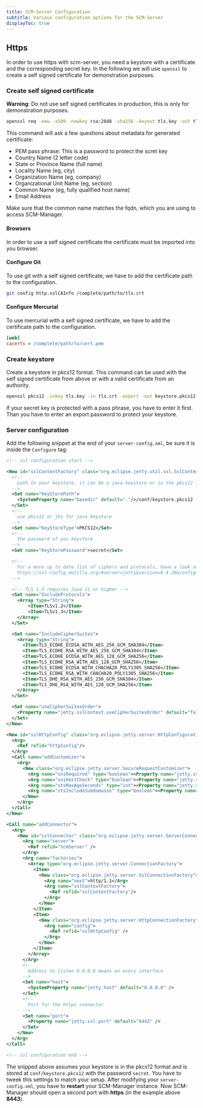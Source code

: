 ```yaml
---
title: SCM-Server Configuration
subtitle: Various configuration options for the SCM-Server
displayToc: true
---
```


## Https

In order to use https with scm-server, you need a keystore with a certificate and the corresponding secret key.
In the following we will use `openssl` to create a self signed certificate for demonstration purposes. 

### Create self signed certificate

**Warning**: Do not use self signed certificates in production, this is only for demonstration purposes.

```bash
openssl req -new -x509 -newkey rsa:2048 -sha256 -keyout tls.key -out tls.crt
```

This command will ask a few questions about metadata for generated certificate:

* PEM pass phrase: This is a password to protect the scret key
* Country Name (2 letter code)
* State or Province Name (full name)
* Locality Name (eg, city)
* Organization Name (eg, company)
* Organizational Unit Name (eg, section)
* Common Name (eg, fully qualified host name)
* Email Address

Make sure that the common name matches the fqdn, which you are using to access SCM-Manager.

#### Browsers

In order to use a self signed certificate the certificate must be imported into you browser.

#### Configure Git

To use git with a self signed certificate, we have to add the certificate path to the configuration.

```bash
git config http.sslCAInfo /complete/path/to/tls.crt
```

#### Configure Mercurial

To use mercurial with a self signed certificate, we have to add the certificate path to the configuration.

```ini
[web]
cacerts = /complete/path/to/cert.pem
```

### Create keystore

Create a keystore in pkcs12 format.
This command can be used with the self signed certificate from above or with a valid certificate from an authority.

```bash
openssl pkcs12 -inkey tls.key -in tls.crt -export -out keystore.pkcs12
```

If your secret key is protected with a pass phrase, you have to enter it first.
Than you have to enter an export password to protect your keystore.

### Server configuration

Add the following snippet at the end of your `server-config.xml`, be sure it is inside the `Configure` tag:

```xml
<!-- ssl configuration start -->

<New id="sslContextFactory" class="org.eclipse.jetty.util.ssl.SslContextFactory$Server">
  <!-- 
    path to your keystore, it can be a java keystore or in the pkcs12 format
  -->
  <Set name="KeyStorePath">
    <SystemProperty name="basedir" default="."/>/conf/keystore.pkcs12
  </Set>
  <!--
    use pkcs12 or jks for java keystore
  -->
  <Set name="KeyStoreType">PKCS12</Set>
  <!--
    the password of you keystore
  -->
  <Set name="KeyStorePassword">secret</Set>

  <!--
    For a more up to date list of ciphers and protocols, have a look at the mozilla ssl configurator:
    https://ssl-config.mozilla.org/#server=jetty&version=9.4.28&config=intermediate&guideline=5.4
  -->

  <!-- TLS 1.3 requires Java 11 or higher -->
  <Set name="IncludeProtocols">
    <Array type="String">
        <Item>TLSv1.2</Item>
        <Item>TLSv1.3</Item>
    </Array>
  </Set>

  <Set name="IncludeCipherSuites">
    <Array type="String">
      <Item>TLS_ECDHE_ECDSA_WITH_AES_256_GCM_SHA384</Item>
      <Item>TLS_ECDHE_RSA_WITH_AES_256_GCM_SHA384</Item>
      <Item>TLS_ECDHE_ECDSA_WITH_AES_128_GCM_SHA256</Item>
      <Item>TLS_ECDHE_RSA_WITH_AES_128_GCM_SHA256</Item>
      <Item>TLS_ECDHE_ECDSA_WITH_CHACHA20_POLY1305_SHA256</Item>
      <Item>TLS_ECDHE_RSA_WITH_CHACHA20_POLY1305_SHA256</Item>
      <Item>TLS_DHE_RSA_WITH_AES_256_GCM_SHA384</Item>
      <Item>TLS_DHE_RSA_WITH_AES_128_GCM_SHA256</Item>
    </Array>
  </Set>

  <Set name="useCipherSuitesOrder">
    <Property name="jetty.sslContext.useCipherSuitesOrder" default="false" />
  </Set>
</New>

<New id="sslHttpConfig" class="org.eclipse.jetty.server.HttpConfiguration">
  <Arg>
    <Ref refid="httpConfig"/>
  </Arg>
  <Call name="addCustomizer">
    <Arg>
      <New class="org.eclipse.jetty.server.SecureRequestCustomizer">
        <Arg name="sniRequired" type="boolean"><Property name="jetty.ssl.sniRequired" default="false"/></Arg>
        <Arg name="sniHostCheck" type="boolean"><Property name="jetty.ssl.sniHostCheck" default="true"/></Arg>
        <Arg name="stsMaxAgeSeconds" type="int"><Property name="jetty.ssl.stsMaxAgeSeconds" default="-1"/></Arg>
        <Arg name="stsIncludeSubdomains" type="boolean"><Property name="jetty.ssl.stsIncludeSubdomains" default="false"/></Arg>
      </New>
    </Arg>
  </Call>
</New>

<Call name="addConnector">
  <Arg>
    <New id="sslConnector" class="org.eclipse.jetty.server.ServerConnector">
      <Arg name="server">
        <Ref refid="ScmServer" />
      </Arg>
      <Arg name="factories">
        <Array type="org.eclipse.jetty.server.ConnectionFactory">
          <Item>
            <New class="org.eclipse.jetty.server.SslConnectionFactory">
              <Arg name="next">http/1.1</Arg>
              <Arg name="sslContextFactory">
                <Ref refid="sslContextFactory"/>
              </Arg>
            </New>
          </Item>
          <Item>
            <New class="org.eclipse.jetty.server.HttpConnectionFactory">
              <Arg name="config">
                <Ref refid="sslHttpConfig" />
              </Arg>
            </New>
          </Item>
        </Array>
      </Arg>
      <!--
        Address to listen 0.0.0.0 means on every interface
      -->
      <Set name="host">
        <SystemProperty name="jetty.host" default="0.0.0.0" />
      </Set>
      <!--
        Port for the https connector
      -->
      <Set name="port">
        <Property name="jetty.ssl.port" default="8443" />
      </Set>
    </New>
  </Arg>
</Call>

<!-- ssl configuration end -->
```

The snipped above assumes your keystore is in the pkcs12 format and is stored at `conf/keystore.pkcs12` with the password `secret`.
You have to tweek this settings to match your setup.
After modifying your `server-config.xml`, you have to **restart** your SCM-Manager instance.
Now SCM-Manager should open a second port with **https** (in the example above **8443**).
